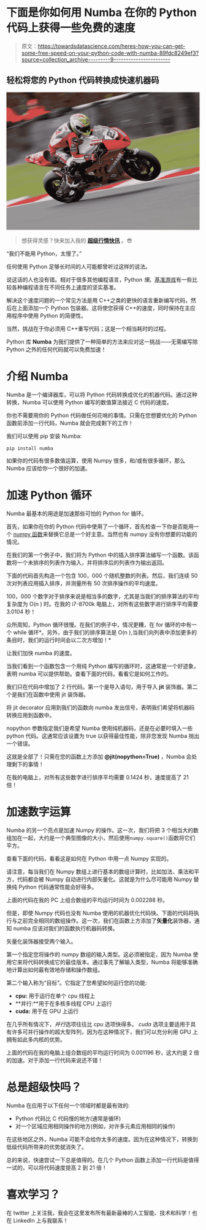 # 下面是你如何用 Numba 在你的 Python 代码上获得一些免费的速度

> 原文：<https://towardsdatascience.com/heres-how-you-can-get-some-free-speed-on-your-python-code-with-numba-89fdc8249ef3?source=collection_archive---------9----------------------->

## 轻松将您的 Python 代码转换成快速机器码

![](img/ae424af08038c7deece21f87dece0d9b.png)

> 想获得灵感？快来加入我的 [**超级行情快讯**](https://www.superquotes.co/?utm_source=mediumtech&utm_medium=web&utm_campaign=sharing) 。😎

“我们不能用 Python，太慢了。”

任何使用 Python 足够长时间的人可能都曾听过这样的说法。

说这话的人也没有错。相对于很多其他编程语言，Python *慢*。[基准游戏](https://benchmarksgame-team.pages.debian.net/benchmarksgame/fastest/gpp-python3.html)有一些比较各种编程语言在不同任务上速度的坚实基准。

解决这个速度问题的一个常见方法是用 C++之类的更快的语言重新编写代码，然后在上面添加一个 Python 包装器。这将使您获得 C++的速度，同时保持在主应用程序中使用 Python 的简便性。

当然，挑战在于你必须用 C++重写代码；这是一个相当耗时的过程。

Python 库 **Numba** 为我们提供了一种简单的方法来应对这一挑战——无需编写除 Python 之外的任何代码就可以免费加速！

# 介绍 Numba

Numba 是一个编译器库，可以将 Python 代码转换成优化的机器代码。通过这种转换，Numba 可以使用 Python 编写的数值算法接近 C 代码的速度。

你也不需要用你的 Python 代码做任何花哨的事情。只需在您想要优化的 Python 函数前添加一行代码，Numba 就会完成剩下的工作！

我们可以使用 pip 安装 Numba:

```
pip install numba
```

如果你的代码有很多数值运算，使用 Numpy 很多，和/或有很多循环，那么 Numba 应该给你一个很好的加速。

# 加速 Python 循环

Numba 最基本的用途是加速那些可怕的 Python for 循环。

首先，如果你在你的 Python 代码中使用了一个循环，首先检查一下你是否能用一个 [numpy 函数](/one-simple-trick-for-speeding-up-your-python-code-with-numpy-1afc846db418)来替换它总是一个好主意。当然也有 numpy 没有你想要的功能的情况。

在我们的第一个例子中，我们将为 Python 中的插入排序算法编写一个函数。该函数将一个未排序的列表作为输入，并将排序后的列表作为输出返回。

下面的代码首先构造一个包含 100，000 个随机整数的列表。然后，我们连续 50 次对列表应用插入排序，并测量所有 50 次排序操作的平均速度。

100，000 个数字对于排序来说是相当多的数字，尤其是当我们的排序算法的平均复杂度为 O(n ) 时。在我的 i7-8700k 电脑上，对所有这些数字进行排序平均需要 3.0104 秒！

众所周知，Python 循环很慢。在我们的例子中，情况更糟，在 for 循环的中有一个 while 循环*。另外，由于我们的排序算法是 O(n ),当我们向列表中添加更多的条目时，我们的运行时间会以二次方增加！*

让我们加快 numba 的速度。

当我们看到一个函数包含一个用纯 Python 编写的循环时，这通常是一个好迹象，表明 numba 可以提供帮助。查看下面的代码，看看它是如何工作的。

我们只在代码中增加了 2 行代码。第一个是导入语句，用于导入 **jit** 装饰器。第二个是我们在函数中使用 jit 装饰器。

将 jit decorator 应用到我们的函数向 numba 发出信号，表明我们希望将机器码转换应用到函数中。

nopython 参数指定我们是希望 Numba 使用纯机器码，还是在必要时填入一些 python 代码。这通常应该设置为 true 以获得最佳性能，除非您发现 Numba 抛出一个错误。

这就是全部了！只需在您的函数上方添加 **@jit(nopython=True)** ，Numba 会处理剩下的事情！

在我的电脑上，对所有这些数字进行排序平均需要 0.1424 秒，速度提高了 21 倍！

# 加速数字运算

Numba 的另一个亮点是加速 Numpy 的操作。这一次，我们将把 3 个相当大的数组加在一起，大约是一个典型图像的大小，然后使用`numpy.square()`函数将它们平方。

查看下面的代码，看看这是如何在 Python 中用一点 Numpy 实现的。

请注意，每当我们在 Numpy 数组上进行基本的数组计算时，比如加法、乘法和平方，代码都会被 Numpy 自动进行内部矢量化。这就是为什么尽可能用 Numpy 替换纯 Python 代码通常性能会好得多。

上面的代码在我的 PC 上组合数组的平均运行时间为 0.002288 秒。

但是，即使 Numpy 代码也没有 Numba 使用的机器优化代码快。下面的代码将执行与之前完全相同的数组操作。这一次，我们在函数上方添加了**矢量化**装饰器，通知 numba 应该对我们的函数执行机器码转换。

矢量化装饰器接受两个输入。

第一个指定您将操作的 numpy 数组的输入类型。这必须被指定，因为 Numba 使用它来将代码转换成它的最佳版本。通过事先了解输入类型，Numba 将能够准确地计算出如何最有效地存储和操作数组。

第二个输入称为“目标”。它指定了您希望如何运行您的功能:

*   **cpu:** 用于运行在单个 cpu 线程上
*   **并行:**用于在多核多线程 CPU 上运行
*   **cuda:** 用于在 GPU 上运行

在几乎所有情况下，*并行*选项往往比 *cpu* 选项快得多。 *cuda* 选项主要适用于具有许多可并行操作的超大型阵列，因为在这种情况下，我们可以充分利用 GPU 上拥有如此多内核的优势。

上面的代码在我的电脑上组合数组的平均运行时间为 0.001196 秒，这大约是 2 倍的加速。对于添加一行代码来说还不错！

# 总是超级快吗？

Numba 在应用于以下任何一个领域时都是最有效的:

*   Python 代码比 C 代码慢的地方(通常是循环)
*   对一个区域应用相同操作的地方(例如，对许多元素应用相同的操作)

在这些地区之外，Numba 可能不会给你太多的速度。因为在这种情况下，转换到低级代码所带来的优势就消失了。

总的来说，快速尝试一下总是值得的。在几个 Python 函数上添加一行代码是值得一试的，可以将代码速度提高 2 到 21 倍！

# 喜欢学习？

在 twitter 上关注我，我会在这里发布所有最新最棒的人工智能、技术和科学！也在 LinkedIn 上与我联系！